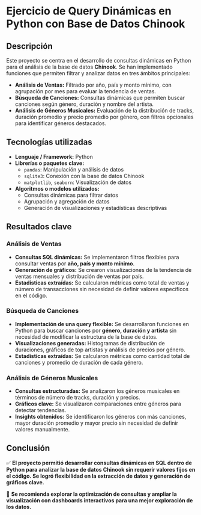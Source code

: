# Ejercicio de Query Dinámicas en Python con Base de Datos Chinook

## Descripción  
Este proyecto se centra en el desarrollo de consultas dinámicas en Python para el análisis de la base de datos **Chinook**. Se han implementado funciones que permiten filtrar y analizar datos en tres ámbitos principales:  

- **Análisis de Ventas:** Filtrado por año, país y monto mínimo, con agrupación por mes para evaluar la tendencia de ventas.  
- **Búsqueda de Canciones:** Consultas dinámicas que permiten buscar canciones según género, duración y nombre del artista.  
- **Análisis de Géneros Musicales:** Evaluación de la distribución de tracks, duración promedio y precio promedio por género, con filtros opcionales para identificar géneros destacados.  

## Tecnologías utilizadas  
- **Lenguaje / Framework:** Python  
- **Librerías o paquetes clave:**  
  - `pandas`: Manipulación y análisis de datos  
  - `sqlite3`: Conexión con la base de datos Chinook  
  - `matplotlib`, `seaborn`: Visualización de datos  
- **Algoritmos o modelos utilizados:**  
  - Consultas dinámicas para filtrar datos  
  - Agrupación y agregación de datos  
  - Generación de visualizaciones y estadísticas descriptivas  

## Resultados clave  

### **Análisis de Ventas**  
- **Consultas SQL dinámicas:** Se implementaron filtros flexibles para consultar ventas por **año, país y monto mínimo**.  
- **Generación de gráficos:** Se crearon visualizaciones de la tendencia de ventas mensuales y distribución de ventas por país.  
- **Estadísticas extraídas:** Se calcularon métricas como total de ventas y número de transacciones sin necesidad de definir valores específicos en el código.  

### **Búsqueda de Canciones**  
- **Implementación de una query flexible:** Se desarrollaron funciones en Python para buscar canciones por **género, duración y artista** sin necesidad de modificar la estructura de la base de datos.  
- **Visualizaciones generadas:** Histogramas de distribución de duraciones, gráficos de top artistas y análisis de precios por género.  
- **Estadísticas extraídas:** Se calcularon métricas como cantidad total de canciones y promedio de duración de cada género.  

### **Análisis de Géneros Musicales**  
- **Consultas estructuradas:** Se analizaron los géneros musicales en términos de número de tracks, duración y precios.  
- **Gráficos clave:** Se visualizaron comparaciones entre géneros para detectar tendencias.  
- **Insights obtenidos:** Se identificaron los géneros con más canciones, mayor duración promedio y mayor precio sin necesidad de definir valores manualmente.  

## Conclusión  
✅ **El proyecto permitió desarrollar consultas dinámicas en SQL dentro de Python para analizar la base de datos Chinook sin requerir valores fijos en el código. Se logró flexibilidad en la extracción de datos y generación de gráficos clave.**  

📌 **Se recomienda explorar la optimización de consultas y ampliar la visualización con dashboards interactivos para una mejor exploración de los datos.**  
